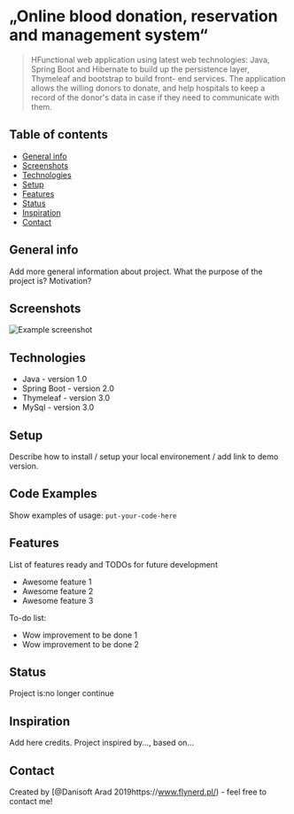 # „Online blood donation, reservation and management system“
> HFunctional web application using latest web technologies: Java, Spring Boot and Hibernate to build up the persistence layer, Thymeleaf and bootstrap to build front- end services. 
The application allows the willing donors to donate, and help hospitals to keep a record of the donor's data in case if they need to communicate with them.


## Table of contents
* [General info](#general-info)
* [Screenshots](#screenshots)
* [Technologies](#technologies)
* [Setup](#setup)
* [Features](#features)
* [Status](#status)
* [Inspiration](#inspiration)
* [Contact](#contact)

## General info
Add more general information about project. What the purpose of the project is? Motivation?

## Screenshots
![Example screenshot](./img/screenshot.png)

## Technologies
* Java - version 1.0
* Spring Boot - version 2.0
* Thymeleaf - version 3.0
* MySql - version 3.0

## Setup
Describe how to install / setup your local environement / add link to demo version.

## Code Examples
Show examples of usage:
`put-your-code-here`

## Features
List of features ready and TODOs for future development
* Awesome feature 1
* Awesome feature 2
* Awesome feature 3

To-do list:
* Wow improvement to be done 1
* Wow improvement to be done 2

## Status
Project is:no longer continue

## Inspiration
Add here credits. Project inspired by..., based on...

## Contact
Created by [@Danisoft Arad 2019https://www.flynerd.pl/) - feel free to contact me!

